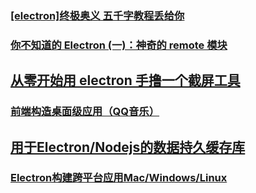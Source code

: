 ### [[electron]终极奥义 五千字教程丢给你](https://juejin.im/post/5ba06b67f265da0ae343e89c)
### [你不知道的 Electron (一)：神奇的 remote 模块](https://juejin.im/post/5ba09712e51d450e9d648138)
## [从零开始用 electron 手撸一个截屏工具](https://juejin.im/post/5bbac5cee51d450e7042ad2c)
### [前端构造桌面级应用（QQ音乐）](https://juejin.im/post/5bfcb417e51d452e5e70ea8a)
## [用于Electron/Nodejs的数据持久缓存库](https://juejin.im/post/5c1728dd518825741e7c0eab)
### [Electron构建跨平台应用Mac/Windows/Linux](https://juejin.im/post/5c46ab47e51d45522b4f55b1)
